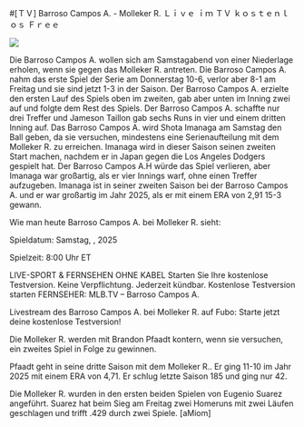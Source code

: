 #[ＴＶ] Barroso Campos A. - Molleker R. Ｌｉｖｅ ｉｍ ＴＶ ｋｏｓｔｅｎｌｏｓ Ｆｒｅｅ  
  
  
[![](https://i.imgur.com/qSNzIqt.png)](https://movie.rssnews.media/vffaXPyqk.php)  
  
Die Barroso Campos A. wollen sich am Samstagabend von einer Niederlage erholen, wenn sie gegen das Molleker R. antreten. Die Barroso Campos A. nahm das erste Spiel der Serie am Donnerstag 10-6, verlor aber 8-1 am Freitag und sie sind jetzt 1-3 in der Saison. Der Barroso Campos A. erzielte den ersten Lauf des Spiels oben im zweiten, gab aber unten im Inning zwei auf und folgte dem Rest des Spiels. Der Barroso Campos A. schaffte nur drei Treffer und Jameson Taillon gab sechs Runs in vier und einem dritten Inning auf. Das Barroso Campos A. wird Shota Imanaga am Samstag den Ball geben, da sie versuchen, mindestens eine Serienaufteilung mit dem Molleker R. zu erreichen. Imanaga wird in dieser Saison seinen zweiten Start machen, nachdem er in Japan gegen die Los Angeles Dodgers gespielt hat. Der Barroso Campos A.H würde das Spiel verlieren, aber Imanaga war großartig, als er vier Innings warf, ohne einen Treffer aufzugeben. Imanaga ist in seiner zweiten Saison bei der Barroso Campos A. und er war großartig im Jahr 2025, als er mit einem ERA von 2,91 15-3 gewann.

Wie man heute Barroso Campos A. bei Molleker R. sieht:

Spieldatum: Samstag, , 2025

Spielzeit: 8:00 Uhr ET

LIVE-SPORT & FERNSEHEN OHNE KABEL
Starten Sie Ihre kostenlose Testversion. Keine Verpflichtung. Jederzeit kündbar.
Kostenlose Testversion starten
FERNSEHER: MLB.TV – Barroso Campos A.

Livestream des Barroso Campos A. bei Molleker R. auf Fubo: Starte jetzt deine kostenlose Testversion!

Die Molleker R. werden mit Brandon Pfaadt kontern, wenn sie versuchen, ein zweites Spiel in Folge zu gewinnen.

Pfaadt geht in seine dritte Saison mit dem Molleker R.. Er ging 11-10 im Jahr 2025 mit einem ERA von 4,71. Er schlug letzte Saison 185 und ging nur 42.

Die Molleker R. wurden in den ersten beiden Spielen von Eugenio Suarez angeführt. Suarez hat beim Sieg am Freitag zwei Homeruns mit zwei Läufen geschlagen und trifft .429 durch zwei Spiele. [aMiom]